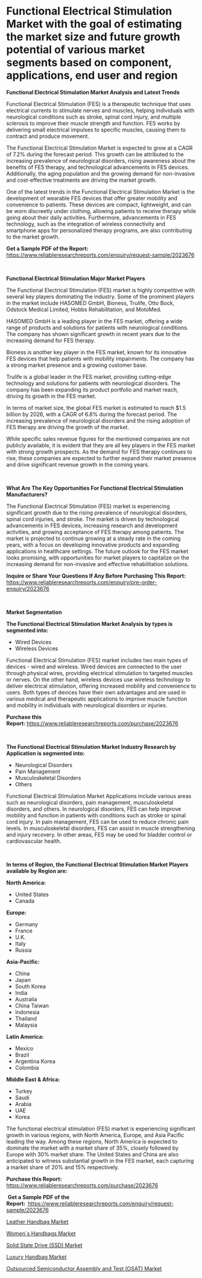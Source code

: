 <p><h1>Functional Electrical Stimulation Market with the goal of estimating the market size and future growth potential of various market segments based on component, applications, end user and region</h1></p><p><strong>Functional Electrical Stimulation Market Analysis and Latest Trends</strong></p>
<p><p>Functional Electrical Stimulation (FES) is a therapeutic technique that uses electrical currents to stimulate nerves and muscles, helping individuals with neurological conditions such as stroke, spinal cord injury, and multiple sclerosis to improve their muscle strength and function. FES works by delivering small electrical impulses to specific muscles, causing them to contract and produce movement.</p><p>The Functional Electrical Stimulation Market is expected to grow at a CAGR of 7.2% during the forecast period. This growth can be attributed to the increasing prevalence of neurological disorders, rising awareness about the benefits of FES therapy, and technological advancements in FES devices. Additionally, the aging population and the growing demand for non-invasive and cost-effective treatments are driving the market growth.</p><p>One of the latest trends in the Functional Electrical Stimulation Market is the development of wearable FES devices that offer greater mobility and convenience to patients. These devices are compact, lightweight, and can be worn discreetly under clothing, allowing patients to receive therapy while going about their daily activities. Furthermore, advancements in FES technology, such as the integration of wireless connectivity and smartphone apps for personalized therapy programs, are also contributing to the market growth.</p></p>
<p><strong>Get a Sample PDF of the Report:&nbsp;</strong> <a href="https://www.reliableresearchreports.com/enquiry/request-sample/2023676">https://www.reliableresearchreports.com/enquiry/request-sample/2023676</a></p>
<p>&nbsp;</p>
<p><strong>Functional Electrical Stimulation Major Market Players</strong></p>
<p><p>The Functional Electrical Stimulation (FES) market is highly competitive with several key players dominating the industry. Some of the prominent players in the market include HASOMED GmbH, Bioness, Trulife, Otto Bock, Odstock Medical Limited, Hobbs Rehabilitation, and MotoMed.</p><p>HASOMED GmbH is a leading player in the FES market, offering a wide range of products and solutions for patients with neurological conditions. The company has shown significant growth in recent years due to the increasing demand for FES therapy.</p><p>Bioness is another key player in the FES market, known for its innovative FES devices that help patients with mobility impairments. The company has a strong market presence and a growing customer base.</p><p>Trulife is a global leader in the FES market, providing cutting-edge technology and solutions for patients with neurological disorders. The company has been expanding its product portfolio and market reach, driving its growth in the FES market.</p><p>In terms of market size, the global FES market is estimated to reach $1.5 billion by 2026, with a CAGR of 6.8% during the forecast period. The increasing prevalence of neurological disorders and the rising adoption of FES therapy are driving the growth of the market.</p><p>While specific sales revenue figures for the mentioned companies are not publicly available, it is evident that they are all key players in the FES market with strong growth prospects. As the demand for FES therapy continues to rise, these companies are expected to further expand their market presence and drive significant revenue growth in the coming years.</p></p>
<p>&nbsp;</p>
<p><strong>What Are The Key Opportunities For Functional Electrical Stimulation Manufacturers?</strong></p>
<p><p>The Functional Electrical Stimulation (FES) market is experiencing significant growth due to the rising prevalence of neurological disorders, spinal cord injuries, and stroke. The market is driven by technological advancements in FES devices, increasing research and development activities, and growing acceptance of FES therapy among patients. The market is projected to continue growing at a steady rate in the coming years, with a focus on developing innovative products and expanding applications in healthcare settings. The future outlook for the FES market looks promising, with opportunities for market players to capitalize on the increasing demand for non-invasive and effective rehabilitation solutions.</p></p>
<p><strong>Inquire or Share Your Questions If Any Before Purchasing This Report:</strong> <a href="https://www.reliableresearchreports.com/enquiry/pre-order-enquiry/2023676">https://www.reliableresearchreports.com/enquiry/pre-order-enquiry/2023676</a></p>
<p>&nbsp;</p>
<p><strong>Market Segmentation</strong></p>
<p><strong>The Functional Electrical Stimulation Market Analysis by types is segmented into:</strong></p>
<p><ul><li>Wired Devices</li><li>Wireless Devices</li></ul></p>
<p><p>Functional Electrical Stimulation (FES) market includes two main types of devices - wired and wireless. Wired devices are connected to the user through physical wires, providing electrical stimulation to targeted muscles or nerves. On the other hand, wireless devices use wireless technology to deliver electrical stimulation, offering increased mobility and convenience to users. Both types of devices have their own advantages and are used in various medical and therapeutic applications to improve muscle function and mobility in individuals with neurological disorders or injuries.</p></p>
<p><strong>Purchase this Report:&nbsp;</strong><a href="https://www.reliableresearchreports.com/purchase/2023676">https://www.reliableresearchreports.com/purchase/2023676</a></p>
<p>&nbsp;</p>
<p><strong>The Functional Electrical Stimulation Market Industry Research by Application is segmented into:</strong></p>
<p><ul><li>Neurological Disorders</li><li>Pain Management</li><li>Musculoskeletal Disorders</li><li>Others</li></ul></p>
<p><p>Functional Electrical Stimulation Market Applications include various areas such as neurological disorders, pain management, musculoskeletal disorders, and others. In neurological disorders, FES can help improve mobility and function in patients with conditions such as stroke or spinal cord injury. In pain management, FES can be used to reduce chronic pain levels. In musculoskeletal disorders, FES can assist in muscle strengthening and injury recovery. In other areas, FES may be used for bladder control or cardiovascular health.</p></p>
<p>&nbsp;</p>
<p><strong>In terms of Region, the Functional Electrical Stimulation Market Players available by Region are:</strong></p>
<p>
    <p> <strong> North America: </strong>
        <ul>
            <li>United States</li>
            <li>Canada</li>
        </ul>
        </p> 
    <p> <strong> Europe: </strong>
        <ul>
            <li>Germany</li>
            <li>France</li>
            <li>U.K.</li>
            <li>Italy</li>
            <li>Russia</li>
        </ul>
        </p> 
    <p> <strong> Asia-Pacific: </strong>
        <ul>
            <li>China</li>
            <li>Japan</li>
            <li>South Korea</li>
            <li>India</li>
            <li>Australia</li>
            <li>China Taiwan</li>
            <li>Indonesia</li>
            <li>Thailand</li>
            <li>Malaysia</li>
        </ul>
        </p> 
    <p> <strong> Latin America: </strong>
        <ul>
            <li>Mexico</li>
            <li>Brazil</li>
            <li>Argentina Korea</li>
            <li>Colombia</li>
        </ul>
        </p> 
    <p> <strong> Middle East & Africa: </strong>
        <ul>
            <li>Turkey</li>
            <li>Saudi</li>
            <li>Arabia</li>
            <li>UAE</li>
            <li>Korea</li>
        </ul>
    </p>
    </p>
<p><p>The functional electrical stimulation (FES) market is experiencing significant growth in various regions, with North America, Europe, and Asia Pacific leading the way. Among these regions, North America is expected to dominate the market with a market share of 35%, closely followed by Europe with 30% market share. The United States and China are also anticipated to witness substantial growth in the FES market, each capturing a market share of 20% and 15% respectively.</p></p>
<p><strong>Purchase this Report: </strong><a href="https://www.reliableresearchreports.com/purchase/2023676">https://www.reliableresearchreports.com/purchase/2023676</a></p>
<p>&nbsp;<strong>Get a Sample PDF of the Report:&nbsp;&nbsp;</strong><a href="https://www.reliableresearchreports.com/enquiry/request-sample/2023676">https://www.reliableresearchreports.com/enquiry/request-sample/2023676</a></p>
<p><strong></strong></p>
<p><p><a href="https://fearless-okapi-6c8.notion.site/Leather-Handbag-Market-Challenges-Opportunities-and-Growth-Drivers-and-Major-Market-Players-forec-5c872cd1950c415fbfc137009b90ce39">Leather Handbag Market</a></p><p><a href="https://zircon-bluebell-299.notion.site/Women-s-Handbags-Market-Size-and-Growth-Market-Segmentation-Regional-and-Country-Breakdowns-and-M-d2e80188b8904159bd1e4160cce471c6">Women`s Handbags Market</a></p><p><a href="https://view.publitas.com/reportprime-1/solid-state-drive-ssd-market-with-the-goal-of-estimating-the-market-size-and-future-growth-potential-of-various-market-segments-based-on-component-applications-end-user-and-region/">Solid State Drive (SSD) Market</a></p><p><a href="https://scarlet-rocket-c63.notion.site/Luxury-Handbag-Market-Research-Report-Provides-Critical-Insights-that-can-help-Shape-Business-Develo-14a160763d944fd482f3561ca97656ef">Luxury Handbag Market</a></p><p><a href="https://view.publitas.com/reportprime-1/outsourced-semiconductor-assembly-and-test-osat-market-size-furnishes-valuable-information-encompassing-market-share-market-trends-and-projections-spanning-from-2024-to-2031/">Outsourced Semiconductor Assembly and Test (OSAT) Market</a></p></p>